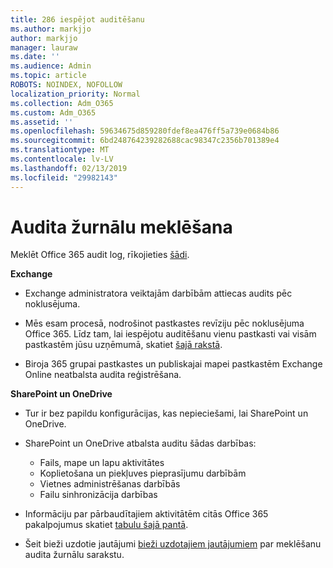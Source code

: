 ```yaml
---
title: 286 iespējot auditēšanu
ms.author: markjjo
author: markjjo
manager: lauraw
ms.date: ''
ms.audience: Admin
ms.topic: article
ROBOTS: NOINDEX, NOFOLLOW
localization_priority: Normal
ms.collection: Adm_O365
ms.custom: Adm_O365
ms.assetid: ''
ms.openlocfilehash: 59634675d859280fdef8ea476ff5a739e0684b86
ms.sourcegitcommit: 6bd248764239282688cac98347c2356b701389e4
ms.translationtype: MT
ms.contentlocale: lv-LV
ms.lasthandoff: 02/13/2019
ms.locfileid: "29982143"
---
```

# <a name="search-the-audit-log"></a>Audita žurnālu meklēšana

Meklēt Office 365 audit log, rīkojieties [šādi](https://docs.microsoft.com/office365/securitycompliance/search-the-audit-log-in-security-and-compliance#search-the-audit-log). 

**Exchange**

- Exchange administratora veiktajām darbībām attiecas audits pēc noklusējuma.

- Mēs esam procesā, nodrošinot pastkastes revīziju pēc noklusējuma Office 365. Līdz tam, lai iespējotu auditēšanu vienu pastkasti vai visām pastkastēm jūsu uzņēmumā, skatiet [šajā rakstā](https://docs.microsoft.com/office365/securitycompliance/enable-mailbox-auditing).

- Biroja 365 grupai pastkastes un publiskajai mapei pastkastēm Exchange Online neatbalsta audita reģistrēšana.

**SharePoint un OneDrive**

- Tur ir bez papildu konfigurācijas, kas nepieciešami, lai SharePoint un OneDrive.

- SharePoint un OneDrive atbalsta auditu šādas darbības: 

    - Fails, mape un lapu aktivitātes
    - Koplietošana un piekļuves pieprasījumu darbībām
    - Vietnes administrēšanas darbībās
    - Failu sinhronizācija darbības

- Informāciju par pārbaudītajiem aktivitātēm citās Office 365 pakalpojumus skatiet [tabulu šajā pantā](https://docs.microsoft.com/office365/securitycompliance/search-the-audit-log-in-security-and-compliance#audited-activities).

- Šeit bieži uzdotie jautājumi [bieži uzdotajiem jautājumiem](https://docs.microsoft.com/office365/securitycompliance/search-the-audit-log-in-security-and-compliance#frequently-asked-questions) par meklēšanu audita žurnālu sarakstu.
